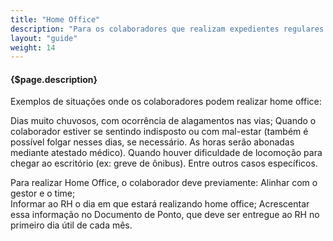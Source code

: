 ```yaml
---
title: "Home Office"
description: "Para os colaboradores que realizam expedientes regulares nos escritórios, é possível	a realização de home office (trabalho em casa) em determinados dias, desde que previamente alinhado com o gestor e o time."
layout: "guide"
weight: 14
---
```


#### {$page.description}

<article id="1">

Exemplos de situações onde os colaboradores podem realizar home office: 

Dias muito chuvosos, com ocorrência de alagamentos nas vias; 
Quando o colaborador estiver se sentindo	indisposto ou com mal-estar (também	é possível folgar nesses dias, se necessário. As horas serão abonadas mediante atestado  médico). 
Quando houver dificuldade	de locomoção para chegar ao escritório (ex: greve	de ônibus). 
Entre	outros	casos	específicos. 

Para realizar Home Office, o	colaborador deve previamente:
 Alinhar com	o gestor e o time;  
Informar ao RH o dia	em que estará	 realizando home office; 
Acrescentar essa informação no Documento de Ponto, que deve ser entregue	ao	RH no	primeiro dia útil de cada mês.

</article>
